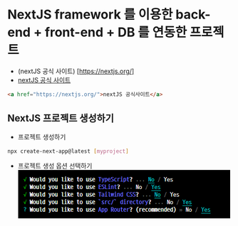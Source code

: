 # NextJS framework 를 이용한 back-end + front-end + DB 를 연동한 프로젝트

- (nextJS 공식 사이트) [https://nextjs.org/]
- [nextJS 공식 사이트](https://nextjs.org)

```html
<a href="https://nextjs.org/">nextJS 공식사이트</a>
```

## NextJS 프로젝트 생성하기

- 프로젝트 생성하기

```bash
npx create-next-app@latest [myproject]
```

- 프로젝트 생성 옵션 선택하기
  ![alt text](image.png)
